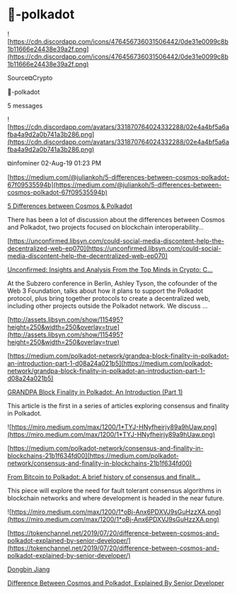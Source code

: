 # 🔀-polkadot

![https://cdn.discordapp.com/icons/476456736031506442/0de31e0099c8b1b11666e24438e39a2f.png](https://cdn.discordapp.com/icons/476456736031506442/0de31e0099c8b1b11666e24438e39a2f.png)

Source⧉Crypto

🔀-polkadot

5 messages

![https://cdn.discordapp.com/avatars/331870764024332288/02e4a4bf5a6afba4a9d2a0b741a3b286.png](https://cdn.discordapp.com/avatars/331870764024332288/02e4a4bf5a6afba4a9d2a0b741a3b286.png)

⧉infominer 02-Aug-19 01:23 PM

[https://medium.com/@juliankoh/5-differences-between-cosmos-polkadot-67f09535594b](https://medium.com/@juliankoh/5-differences-between-cosmos-polkadot-67f09535594b)

[5 Differences between Cosmos & Polkadot](https://medium.com/@juliankoh/5-differences-between-cosmos-polkadot-67f09535594b)

There has been a lot of discussion about the differences between Cosmos and Polkadot, two projects focused on blockchain interoperability…

[https://unconfirmed.libsyn.com/could-social-media-discontent-help-the-decentralized-web-ep070](https://unconfirmed.libsyn.com/could-social-media-discontent-help-the-decentralized-web-ep070)

[Unconfirmed: Insights and Analysis From the Top Minds in Crypto: C...](https://unconfirmed.libsyn.com/could-social-media-discontent-help-the-decentralized-web-ep070)

At the Subzero conference in Berlin, Ashley Tyson, the cofounder of the Web 3 Foundation, talks about how it plans to support the Polkadot protocol, plus bring together protocols to create a decentralized web, including other projects outside the Polkadot network. We discuss ...

[http://assets.libsyn.com/show/115495?height=250&width=250&overlay=true](http://assets.libsyn.com/show/115495?height=250&width=250&overlay=true)

[https://medium.com/polkadot-network/grandpa-block-finality-in-polkadot-an-introduction-part-1-d08a24a021b5](https://medium.com/polkadot-network/grandpa-block-finality-in-polkadot-an-introduction-part-1-d08a24a021b5)

[GRANDPA Block Finality in Polkadot: An Introduction (Part 1)](https://medium.com/polkadot-network/grandpa-block-finality-in-polkadot-an-introduction-part-1-d08a24a021b5)

This article is the first in a series of articles exploring consensus and finality in Polkadot.

![https://miro.medium.com/max/1200/1*TYJ-HNyfheirjy89a9hUaw.png](https://miro.medium.com/max/1200/1*TYJ-HNyfheirjy89a9hUaw.png)

[https://medium.com/polkadot-network/consensus-and-finality-in-blockchains-21b1f634fd00](https://medium.com/polkadot-network/consensus-and-finality-in-blockchains-21b1f634fd00)

[From Bitcoin to Polkadot: A brief history of consensus and finalit...](https://medium.com/polkadot-network/consensus-and-finality-in-blockchains-21b1f634fd00)

This piece will explore the need for fault tolerant consensus algorithms in blockchain networks and where development is headed in the near future.

![https://miro.medium.com/max/1200/1*oBj-Anx6PDXVJ9sGuHzzXA.png](https://miro.medium.com/max/1200/1*oBj-Anx6PDXVJ9sGuHzzXA.png)

[https://tokenchannel.net/2019/07/20/difference-between-cosmos-and-polkadot-explained-by-senior-developer/](https://tokenchannel.net/2019/07/20/difference-between-cosmos-and-polkadot-explained-by-senior-developer/)

[Dongbin Jiang](https://tokenchannel.net/author/dongbin/)

[Difference Between Cosmos and Polkadot, Explained By Senior Developer](https://tokenchannel.net/2019/07/20/difference-between-cosmos-and-polkadot-explained-by-senior-developer/)